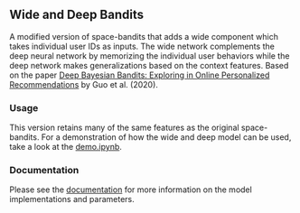 ## Wide and Deep Bandits

A modified version of space-bandits that adds a wide component which takes individual user IDs as inputs. The wide network complements the deep neural network by memorizing the individual user behaviors while the deep network makes generalizations based on the context features. Based on the paper [Deep Bayesian Bandits: Exploring in Online Personalized Recommendations](https://arxiv.org/abs/2008.00727) by Guo et al. (2020).

### Usage

This version retains many of the same features as the original space-bandits. For a demonstration of how the wide and deep model can be used, take a look at the [demo.ipynb](https://github.com/fellowship/space-bandits/blob/dev/wide_deep_bandits/demo.ipynb). 

### Documentation

Please see the [documentation](https://github.com/fellowship/space-bandits/blob/dev/wide_deep_bandits/wide_deep_bandits_documentation.pdf) for more information on the model implementations and parameters. 
